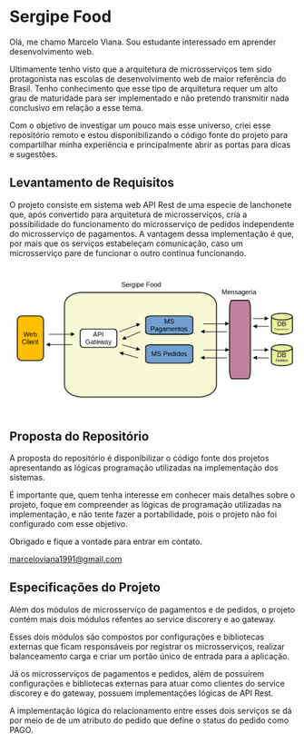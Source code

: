 # Sergipe Food

Olá, me chamo Marcelo Viana. Sou estudante interessado em aprender desenvolvimento web.

Ultimamente tenho visto que a arquitetura de microsserviços tem sido protagonista nas escolas de desenvolvimento web de maior referência do Brasil. Tenho conhecimento que esse tipo de arquitetura requer um alto grau de maturidade para ser implementado e não pretendo transmitir nada conclusivo em relação a esse tema.

Com o objetivo de investigar um pouco mais esse universo, criei esse repositório remoto e estou disponibilizando o código fonte do projeto para compartilhar minha experiência e principalmente abrir as portas para dicas e sugestões.

## Levantamento de Requisitos

O projeto consiste em sistema web API Rest de uma especie de lanchonete que, após convertido para arquitetura de microsserviços, cria a possibilidade do funcionamento do microsserviço de pedidos independente do microsserviço de pagamentos. A vantagem dessa implementação é que, por mais que os serviços estabeleçam comunicação, caso um microsserviço pare de funcionar o outro continua funcionando. 

![diagama](diagrama.png)

## Proposta do Repositório

A proposta do repositório é disponibilizar o código fonte dos projetos apresentando as lógicas programação utilizadas na implementação dos sistemas.

É importante que, quem tenha interesse em conhecer mais detalhes sobre o projeto, foque em compreender as lógicas de programação utilizadas na implementação, e não tente fazer a portabilidade, pois o projeto não foi configurado com esse objetivo.

Obrigado e fique a vontade para entrar em contato.

marceloviana1991@gmail.com

## Especificações do Projeto

Além dos módulos de microsserviço de pagamentos e de pedidos, o projeto contém mais dois módulos refentes ao service discorery e ao gateway.

Esses dois módulos são compostos por configurações e bibliotecas externas que ficam responsáveis por registrar os microsserviços, realizar balanceamento carga e criar um portão único de entrada para a aplicação.

Já os microsserviços de pagamentos e pedidos, além de possuírem configurações e bibliotecas externas para atuar como clientes do service discorey e do gateway, possuem implementações lógicas de API Rest.

A implementação lógica do relacionamento entre esses dois serviços se dá por meio de de um atributo do pedido que define o status do pedido como PAGO. 





